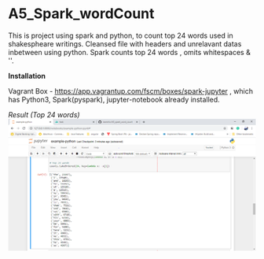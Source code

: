 # A5_Spark_wordCount

This is project using spark and python, to count top 24 words used in shakespheare writings.
Cleansed file with headers and unrelavant datas inbetween using python.
Spark counts top 24 words , omits whitespaces & ''.

**Installation**

Vagrant Box - <https://app.vagrantup.com/fscm/boxes/spark-jupyter>  , which has Python3, Spark(pyspark), jupyter-notebook already installed.

*Result (Top 24 words)*
![result](https://github.com/iramshiv/A5_spark_word_count/blob/master/result.PNG)
